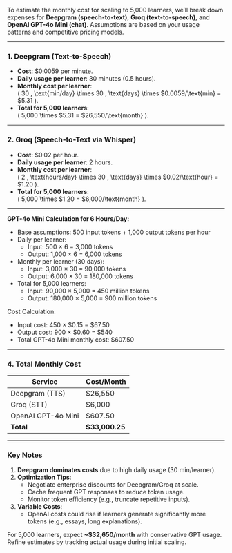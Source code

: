 To estimate the monthly cost for scaling to 5,000 learners, we’ll break down expenses for **Deepgram (speech-to-text)**, **Groq (text-to-speech)**, and **OpenAI GPT-4o Mini (chat)**. Assumptions are based on your usage patterns and competitive pricing models.

---

### **1. Deepgram (Text-to-Speech)**  
- **Cost**: $0.0059 per minute.  
- **Daily usage per learner**: 30 minutes (0.5 hours).  
- **Monthly cost per learner**:  
  \( 30 \, \text{min/day} \times 30 \, \text{days} \times \$0.0059/\text{min} = \$5.31 \).  
- **Total for 5,000 learners**:  
  \( 5,000 \times \$5.31 = \$26,550/\text{month} \).  

---

### **2. Groq (Speech-to-Text via Whisper)**  
- **Cost**: $0.02 per hour.  
- **Daily usage per learner**: 2 hours.  
- **Monthly cost per learner**:  
  \( 2 \, \text{hours/day} \times 30 \, \text{days} \times \$0.02/\text{hour} = \$1.20 \).  
- **Total for 5,000 learners**:  
  \( 5,000 \times \$1.20 = \$6,000/\text{month} \).  

---


**GPT-4o Mini Calculation for 6 Hours/Day:**
- Base assumptions: 500 input tokens + 1,000 output tokens per hour
- Daily per learner: 
  - Input: 500 × 6 = 3,000 tokens
  - Output: 1,000 × 6 = 6,000 tokens
- Monthly per learner (30 days):
  - Input: 3,000 × 30 = 90,000 tokens
  - Output: 6,000 × 30 = 180,000 tokens
- Total for 5,000 learners:
  - Input: 90,000 × 5,000 = 450 million tokens
  - Output: 180,000 × 5,000 = 900 million tokens

Cost Calculation:
- Input cost: 450 × $0.15 = $67.50
- Output cost: 900 × $0.60 = $540
- Total GPT-4o Mini monthly cost: $607.50

---

### **4. Total Monthly Cost**  
| **Service**       | **Cost/Month** |  
|--------------------|----------------|  
| Deepgram (TTS)     | \$26,550       |  
| Groq (STT)         | \$6,000        |  
| OpenAI GPT-4o Mini | \$607.50       |  
| **Total**          | **\$33,000.25**|  

---

### **Key Notes**  
1. **Deepgram dominates costs** due to high daily usage (30 min/learner).  
2. **Optimization Tips**:  
   - Negotiate enterprise discounts for Deepgram/Groq at scale.  
   - Cache frequent GPT responses to reduce token usage.  
   - Monitor token efficiency (e.g., truncate repetitive inputs).  
3. **Variable Costs**:  
   - OpenAI costs could rise if learners generate significantly more tokens (e.g., essays, long explanations).  

For 5,000 learners, expect **~\$32,650/month** with conservative GPT usage. Refine estimates by tracking actual usage during initial scaling.
